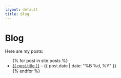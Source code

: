 ```yaml
---
layout: default
title: Blog
---
```


# Blog

Here are my posts:

<ul>
  {% for post in site.posts %}
    <li>
      <a href="{{ post.url }}">{{ post.title }}</a> – {{ post.date | date: "%B %d, %Y" }}
    </li>
  {% endfor %}
</ul>
